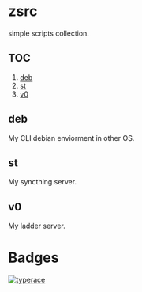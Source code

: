 # zsrc

simple scripts collection.

## TOC

1. [deb](#deb)
1. [st](#st)
1. [v0](#v0)

## deb

My CLI debian enviorment in other OS.

## st

My syncthing server.

## v0

My ladder server.

# Badges

[![typerace](https://data.typeracer.com/misc/badge?user=lintd)](https://data.typeracer.com/pit/profile?user=lintd)


